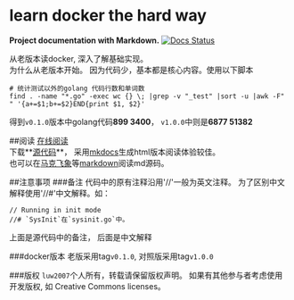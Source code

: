 learn docker the hard way
=========================
**Project documentation with Markdown.**
[![Docs Status][readthedocs-image]][readthedocs-link]

从老版本读docker, 深入了解基础实现。  
为什么从老版本开始。 因为代码少，基本都是核心内容。使用以下脚本

	# 统计测试以外的golang 代码行数和单词数
	find . -name "*.go" -exec wc {} \; |grep -v "_test" |sort -u |awk -F" " '{a+=$1;b+=$2}END{print $1, $2}'
得到`v0.1.0`版本中golang代码**899 3400**，
`v1.0.0`中则是**6877 51382**

##阅读
[在线阅读][readthedocs-link]  
下载**[源代码][source-link]**，
采用[mkdocs][mkdocs-link]生成html版本阅读体验较佳。  
也可以在[马克飞象][maxiang-link]等[markdown][markdown-link]阅读md源码。


##注意事项
###备注
代码中的原有注释沿用'//'一般为英文注释。
为了区别中文解释使用'//#'中文解释。如：

	// Running in init mode
	//# `SysInit`在`sysinit.go`中。
上面是源代码中的备注， 后面是中文解释

###docker版本
老版采用tag`v0.1.0`, 
对照版采用tag`v1.0.0`

###版权
`luw2007`个人所有，转载请保留版权声明。
如果有其他参与者考虑使用开发版权, 如 Creative Commons licenses。

[readthedocs-image]: https://readthedocs.org/projects/learn-docker-the-hard-way/badge/?version=latest
[readthedocs-link]: http://learn-docker-the-hard-way.readthedocs.org
[source-link]: https://github.com/luw2007/learn-docker-the-hard-way
[mkdocs-link]: http://www.mkdocs.org/
[markdown-link]: http://zh.wikipedia.org/zh-cn/Markdown
[maxiang-link]: http://maxiang.info